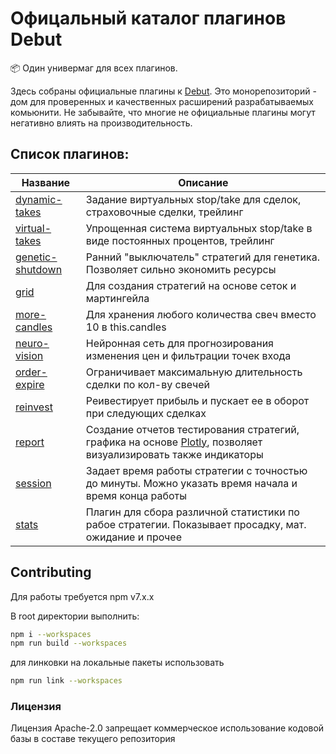 # Офицальный каталог плагинов Debut

📦 Один универмаг для всех плагинов.

Здесь собраны официальные плагины к [Debut](https://github.com/debut-js/Debut). Это монорепозиторий - дом для проверенных и качественных расширений разрабатываемых комьюнити.
Не забывайте, что многие не официальные плагины могут негативно влиять на производительность.

## Список плагинов:

|         Название                            |      Описание                                                       |
| ----------------------------------- | ---------------------------------------------------------- |
| [dynamic-takes](packages/dynamic-takes) | Задание виртуальных stop/take для сделок, страховочные сделки, трейлинг |
| [virtual-takes](packages/virtual-takes) | Упрощенная система виртуальных stop/take в виде постоянных процентов, трейлинг  |
| [genetic-shutdown](packages/genetic-shutdown) | Ранний "выключатель" стратегий для генетика. Позволяет сильно экономить ресурсы |
| [grid](packages/grid) | Для создания стратегий на основе сеток и мартингейла |
| [more-candles](packages/more-candles) | Для хранения любого количества свеч вместо 10 в this.candles |
| [neuro-vision](packages/neuro-vision) | Нейронная сеть для прогнозирования изменения цен и фильтрации точек входа |
| [order-expire](packages/order-expire) | Ограничивает максимальную длительность сделки по кол-ву свечей |
| [reinvest](packages/reinvest) | Реивестирует прибыль и пускает ее в оборот при следующих сделках |
| [report](packages/report) | Создание отчетов тестирования стратегий, графика на основе [Plotly](https://plotly.com/javascript/), позволяет визуализировать также индикаторы|
| [session](packages/session) | Задает время работы стратегии с точностью до минуты. Можно указать время начала и время конца работы |
| [stats](packages/stats) | Плагин для сбора различной статистики по рабое стратегии. Показывает просадку, мат. ожидание и прочее |

## Contributing
Для работы требуется npm v7.x.x

В root директории выполнить:

```bash
npm i --workspaces
npm run build --workspaces
```

для линковки на локальные пакеты использовать
```bash
npm run link --workspaces
```

### Лицензия
Лицензия Apache-2.0 запрещает коммерческое использование кодовой базы в составе текущего репозитория
